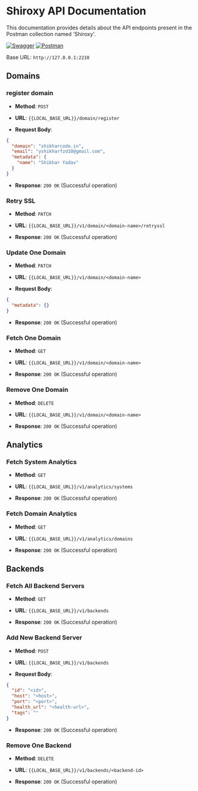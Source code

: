 # Shiroxy API Documentation

This documentation provides details about the API endpoints present in the Postman collection named 'Shiroxy'.

[![Swagger](https://img.shields.io/badge/Run%20In%20Swagger%20-%23ffgf.svg?style=for-the-badge&logo=swagger&logoColor=black)](http://127.0.0.1:10220/docs/index.html)
[![Postman](https://img.shields.io/badge/Run%20In%20Postman%20-%23F05033.svg?style=for-the-badge&logo=postman&logoColor=white)](https://app.getpostman.com/run-collection/20469355-ce2d4722-8347-459c-9607-aa71842085ce?action=collection%2Ffork&source=rip_markdown&collection-url=entityId%3D20469355-ce2d4722-8347-459c-9607-aa71842085ce%26entityType%3Dcollection%26workspaceId%3Df4746b05-7d6d-406d-9ad5-10af542d204a)

Base URL: `http://127.0.0.1:2210`

## Domains

### register domain

- **Method**: `POST`

- **URL**: `{{LOCAL_BASE_URL}}/domain/register`

- **Request Body**:

```json
{
  "domain": "shikharcode.in",
  "email": "yshikharfzd10@gmail.com",
  "metadata": {
    "name": "Shikhar Yadav"
  }
}
```

- **Response**: `200 OK` (Successful operation)

### Retry SSL

- **Method**: `PATCH`

- **URL**: `{{LOCAL_BASE_URL}}/v1/domain/<domain-name>/retryssl`

- **Response**: `200 OK` (Successful operation)

### Update One Domain

- **Method**: `PATCH`

- **URL**: `{{LOCAL_BASE_URL}}/v1/domain/<domain-name>`

- **Request Body**:

```json
{
  "metadata": {}
}
```

- **Response**: `200 OK` (Successful operation)

### Fetch One Domain

- **Method**: `GET`

- **URL**: `{{LOCAL_BASE_URL}}/v1/domain/<domain-name>`

- **Response**: `200 OK` (Successful operation)

### Remove One Domain

- **Method**: `DELETE`

- **URL**: `{{LOCAL_BASE_URL}}/v1/domain/<domain-name>`

- **Response**: `200 OK` (Successful operation)

## Analytics

### Fetch System Analytics

- **Method**: `GET`

- **URL**: `{{LOCAL_BASE_URL}}/v1/analytics/systems`

- **Response**: `200 OK` (Successful operation)

### Fetch Domain Analytics

- **Method**: `GET`

- **URL**: `{{LOCAL_BASE_URL}}/v1/analytics/domains`

- **Response**: `200 OK` (Successful operation)

## Backends

### Fetch All Backend Servers

- **Method**: `GET`

- **URL**: `{{LOCAL_BASE_URL}}/v1/backends`

- **Response**: `200 OK` (Successful operation)

### Add New Backend Server

- **Method**: `POST`

- **URL**: `{{LOCAL_BASE_URL}}/v1/backends`

- **Request Body**:

```json
{
  "id": "<id>",
  "host": "<host>",
  "port": "<port>",
  "health_url": "<health-url>",
  "tags": ""
}
```

- **Response**: `200 OK` (Successful operation)

### Remove One Backend

- **Method**: `DELETE`

- **URL**: `{{LOCAL_BASE_URL}}/v1/backends/<backend-id>`

- **Response**: `200 OK` (Successful operation)
